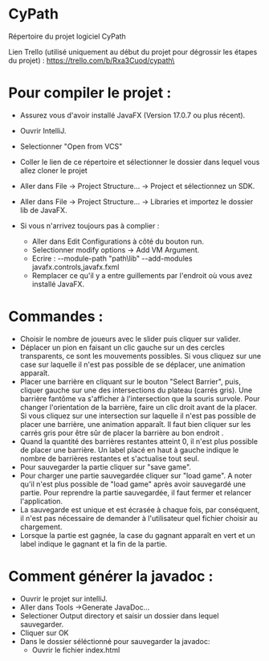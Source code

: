 # CyPath
Répertoire du projet logiciel CyPath

Lien Trello (utilisé uniquement au début du projet pour dégrossir les étapes du projet) : https://trello.com/b/Rxa3Cuod/cypath\

# Pour compiler le projet :
- Assurez vous d'avoir installé JavaFX (Version 17.0.7 ou plus récent).
- Ouvrir IntelliJ.
- Selectionner "Open from VCS"
- Coller le lien de ce répertoire et sélectionner le dossier dans lequel vous allez cloner le projet
- Aller dans File -> Project Structure... -> Project et sélectionnez un SDK.
- Aller dans File -> Project Structure... -> Libraries et importez le dossier lib de JavaFX.

- Si vous n'arrivez toujours pas à complier :
  - Aller dans Edit Configurations à côté du bouton run.
  - Selectionner modify options -> Add VM Argument.
  - Ecrire : --module-path "path\lib" --add-modules javafx.controls,javafx.fxml
  - Remplacer ce qu'il y a entre guillements par l'endroit où vous avez installé JavaFX.


# Commandes :
- Choisir le nombre de joueurs avec le slider puis cliquer sur valider.
- Déplacer un pion en faisant un clic gauche sur un des cercles transparents, ce sont les mouvements possibles. Si vous cliquez sur une case sur laquelle il n'est pas possible de se déplacer, une animation apparaît.
- Placer une barrière en cliquant sur le bouton "Select Barrier", puis, cliquer gauche sur une des intersections du plateau (carrés gris). Une barrière fantôme va s'afficher à l'intersection que la souris survole. Pour changer l'orientation de la barrière, faire un clic droit avant de la placer. Si vous cliquez sur une intersection sur laquelle il n'est pas possible de placer une barrière, une animation apparaît. Il faut bien cliquer sur les carrés gris pour être sûr de placer la barrière au bon endroit .
- Quand la quantité des barrières restantes atteint 0, il n'est plus possible de placer une barrière. Un label placé en haut à gauche indique le nombre de barrières restantes et s'actualise tout seul.
- Pour sauvegarder la partie cliquer sur "save game".
- Pour charger une partie sauvegardée cliquer sur "load game". A noter qu'il n'est plus possible de "load game" après avoir sauvegardé une partie. Pour reprendre la partie sauvegardée, il faut fermer et relancer l'application.
- La sauvegarde est unique et est écrasée à chaque fois, par conséquent, il n'est pas nécessaire de demander à l'utilisateur quel fichier choisir au chargement.
- Lorsque la partie est gagnée, la case du gagnant apparaît en vert et un label indique le gagnant et la fin de la partie.

# Comment générer la javadoc :
- Ouvrir le projet sur intelliJ.
- Aller dans Tools ->Generate JavaDoc...
- Selectioner Output directory et saisir un dossier dans lequel sauvegarder.
- Cliquer sur OK
- Dans le dossier séléctionné pour sauvegarder la javadoc:
    - Ouvrir le fichier index.html

